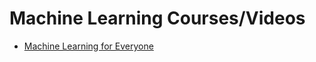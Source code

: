 #  Machine Learning Courses/Videos

- [Machine Learning for Everyone](https://www.datacamp.com/courses/machine-learning-for-everyone?utm_source=adwords_ppc&utm_campaignid=9557301080&utm_adgroupid=103540671732&utm_device=c&utm_keyword=%2Bmachine%20%2Blearning%20%2Bcourse&utm_matchtype=b&utm_network=g&utm_adpostion=&utm_creative=423190497508&utm_targetid=aud-299261629654:kwd-64218413482&utm_loc_interest_ms=&utm_loc_physical_ms=21567&gclid=CjwKCAjwsNiIBhBdEiwAJK4khlBfmhoDkulD6exaIyxd-U0WYbhB--93eAe7n-NoYJuQC3bZk3oiDxoCI6EQAvD_BwE)